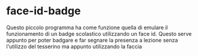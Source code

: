 # face-id-badge
Questo piccolo programma ha come funzione quella di emulare il funzionamento di un badge scolastico utilizzando un face id.
Questo serve appunto per poter badgare e far segnare la presenza a lezione senza l'utilizzo del tesserino ma appunto utilizzando la faccia
